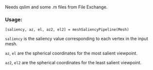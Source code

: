 Needs qslim and some .m files from File Exchange.

### Usage: 

```
[saliency, az, el, az2, el2] = meshSaliencyPipeline(Mesh)
```

`saliency` is the saliency value corresponding to each vertex in the input mesh.

`az`, `el` are the spherical coordinates for the most salient viewpoint.

`az2`, `el2` are the spherical coordinates for the least salient viewpoint.
